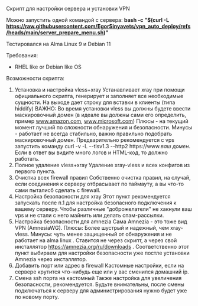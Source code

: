 Скрипт для настройки сервера и установки VPN 

Можно запустить одной командой с сервера:
**bash -c "$(curl -L https://raw.githubusercontent.com/EgorSinyavets/vpn_auto_deploy/refs/heads/main/server_prepare_menu.sh)"**

Тестировался на Alma Linux 9 и Debian 11

Требования:
- RHEL like or Debian like OS

Возможности скрипта:
1) Установка и настройка vless+xray
    Устанавливает xray при помощи официального скрипта, генерирует и заполняет все необходимые сущности. На выходе дает строку для вставки в клиенты (типа hiddify)
    ВАЖНО: Во время установки vless вы должны будете ввести маскировочный домен (в идеале вы должны сами его определить, пример www.amazon.com, www.microsoft.com)
    Плюсы - на текущий момент лучший по сложности обнаружения и безопасности. Минусы - работает не всегда стабильно, важно правильно подобрать маскировочный домен. 
    Предварительно рекомендуется с vps запустить команду curl -v -L --tlsv1.3 --http2 https://www.*ваш домен*. Если в ответ вы видите много логов и HTML-код, то должно работать.
2) Полное удаление vless+xray
    Удаление xray-vless и всех конфигов из первого пункта.
3) Очистка всех firewall правил
    Собственно очистка правил, на случай, если соединения к серверу отбрасывает по таймауту, а вы что-то сами пыталисб сделать с firewall.
4) Настройка безопасности для xray 
    Этот пункт рекомендуется запускать после п.1 для настройка безопасного подключения к вашему серверу. Чтобы различные "доброжелатели" не хакнули ваш vps и не стали с него майнить или делать спам-рассылки.
5) Настройка безопасности для amnezia
    Сама Amnezia - это тоже вид VPN (AmnesiaWG). Плюсы: Более шустрый и надежный, чем xray-vless. Минусы: чуть менее защищенный от обнаружения и не работает на alma linux . Ставится не через скрипт, а через свой инсталлятор https://amnezia.org/ru/downloads . Соответственно этот пункт выбираем для настройки безопасности уже постле установки Amnezia через инсталлятор.
6) Добавить порт или адрес в firewall
    Кастомные настройки, если на сервере крутится что-нибудь еще или у вас сменился домашний ip.
7) Смена ssh порта на кастомный
    Также настройка для увеличения безопасности, рекомендуется. Будьте внимательны, после смены подключаться к серверу для администрирования нужно будет уже по новому порту.








